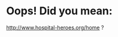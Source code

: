<h1>Oops! Did you mean:</h1>

<a href = "http://www.hospital-heroes.org/home">http://www.hospital-heroes.org/home</a> ?
